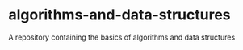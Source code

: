 # algorithms-and-data-structures
A repository containing the basics of algorithms and data structures
